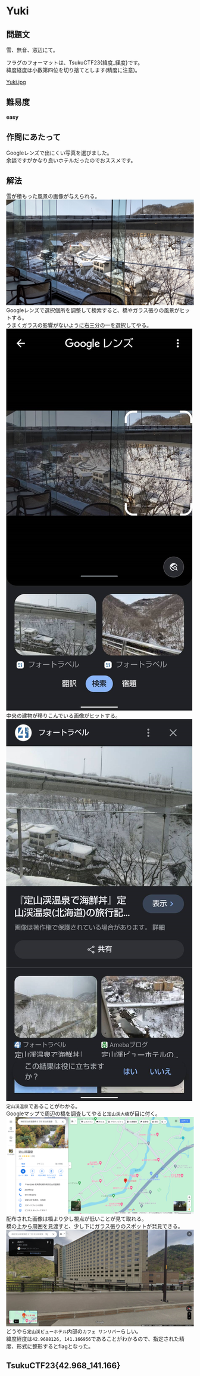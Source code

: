 # Yuki

## 問題文
雪、無音、窓辺にて。  

フラグのフォーマットは、TsukuCTF23{緯度_経度}です。  
緯度経度は小数第四位を切り捨てとします(精度に注意)。  

[Yuki.jpg](files/Yuki.jpg)  

## 難易度
**easy**  

## 作問にあたって
Googleレンズで出にくい写真を選びました。  
余談ですがかなり良いホテルだったのでおススメです。  

## 解法
雪が積もった風景の画像が与えられる。  
![Yuki.jpg](files/Yuki.jpg)  
Googleレンズで選択個所を調整して検索すると、橋やガラス張りの風景がヒットする。  
うまくガラスの影響がないように右三分の一を選択してやる。  
![glens1.jpg](images/glens1.jpg)  
中央の建物が移りこんでいる画像がヒットする。  
![glens2.jpg](images/glens2.jpg)  
`定山渓温泉`であることがわかる。  
Googleマップで周辺の橋を調査してやると`定山渓大橋`が目に付く。  
![gmaps1.png](images/gmaps1.png)  
配布された画像は橋より少し視点が低いことが見て取れる。  
橋の上から周囲を見渡すと、少し下にガラス張りのスポットが発見できる。  
![gmaps2.png](images/gmaps2.png)  
どうやら`定山渓ビューホテル`内部の`カフェ サンリバー`らしい。  
緯度経度は`42.9688126, 141.166956`であることがわかるので、指定された精度、形式に整形するとflagとなった。  

## TsukuCTF23{42.968_141.166}